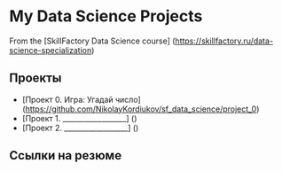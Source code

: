 # My Data Science Projects

From the [SkillFactory Data Science course] (https://skillfactory.ru/data-science-specialization)

## Проекты

* [Проект 0. Игра: Угадай число] (https://github.com/NikolayKordiukov/sf_data_science/project_0)
* [Проект 1. __________________] ()
* [Проект 2. __________________] ()


## Ссылки на резюме
